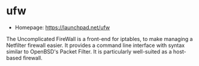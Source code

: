 # ufw

* Homepage: https://launchpad.net/ufw

The Uncomplicated FireWall is a front-end for iptables, to make managing a
 Netfilter firewall easier. It provides a command line interface with syntax
 similar to OpenBSD's Packet Filter. It is particularly well-suited as a
 host-based firewall.

